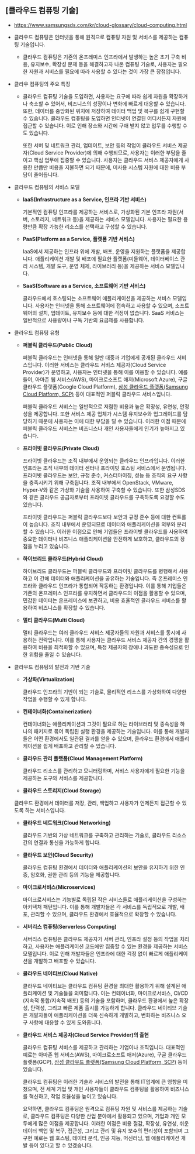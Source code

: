 ## [클라우드 컴퓨팅 기술]

- https://www.samsungsds.com/kr/cloud-glossary/cloud-computing.html

- 클라우드 컴퓨팅은 인터넷을 통해 원격으로 컴퓨팅 자원 및 서비스를 제공하는 컴퓨팅 기술입니다.

  - 클라우드 컴퓨팅은 기존의 온프레미스 인프라에서 발생하는 높은 초기 구축 비용, 유지보수, 확장성 문제 등을 해결하고자 나온 컴퓨팅 기술로, 사용자는 필요한 자원과 서비스를 필요에 따라 사용할 수 있다는 것이 가장 큰 장점입니다.

- 클라우 컴퓨팅의 주요 특징

  - 클라우드 컴퓨팅 기술을 도입하면, 사용자는 요구에 따라 쉽게 자원을 확장하거나 축소할 수 있어서, 비즈니스의 성장이나 변화에 빠르게 대응할 수 있습니다. 또한, 데이터를 중앙화된 위치에 저장하여 데이터 백업 및 복구를 쉽게 구현할 수 있습니다. 클라우드 컴퓨팅을 도입하면 인터넷이 연결된 어디서든지 자원에 접근할 수 있습니다. 이로 인해 장소와 시간에 구애 받지 않고 업무를 수행할 수도 있습니다.

    또한 서버 및 네트워크 관리, 업데이트, 보안 등의 작업이 클라우드 서비스 제공자(Cloud Service Provider)에 의해 수행되므로, 사용자는 이러한 부담을 줄이고 핵심 업무에 집중할 수 있습니다. 사용자는 클라우드 서비스 제공자에게 사용한 만큼만 비용을 지불하면 되기 때문에, 미사용 시스템 자원에 대한 비용 부담이 줄어듭니다.

- 클라우드 컴퓨팅의 서비스 모델

  - **IaaS(Infrastructure as a Service, 인프라 기반 서비스)**

    기본적인 컴퓨팅 인프라를 제공하는 서비스로, 가상화된 기본 인프라 자원(서버, 스토리지, 네트워크 등)을 제공하는 서비스 모델입니다. 사용자는 필요한 용량만큼 확장 가능한 리소스를 선택하고 구성할 수 있습니다.
    
  - **PaaS(Platform as a Service, 플랫폼 기반 서비스)**
  
    IaaS에서 제공하는 인프라 위에 개발, 배포, 운영을 지원하는 플랫폼을 제공합니다. 애플리케이션 개발 및 배포에 필요한 플랫폼(미들웨어, 데이터베이스 관리 시스템, 개발 도구, 운영 체제, 라이브러리 등)을 제공하는 서비스 모델입니다.
    
  - **SaaS(Software as a Service, 소프트웨어 기반 서비스)**
  
    클라우드에서 호스팅되는 소프트웨어 애플리케이션을 제공하는 서비스 모델입니다. 사용자는 인터넷을 통해 소프트웨어에 접속하고 사용할 수 있으며, 소프트웨어의 설치, 업데이트, 유지보수 등에 대한 걱정이 없습니다. SaaS 서비스는 일반적으로 사용량이나 구독 기반의 요금제를 사용합니다.
  
- 클라우드 컴퓨팅 유형

  - **퍼블릭 클라우드(Public Cloud)**

    퍼블릭 클라우드는 인터넷을 통해 일반 대중과 기업에게 공개된 클라우드 서비스입니다. 이러한 서비스는 클라우드 서비스 제공자(Cloud Service Provider)가 운영하고, 사용자는 인터넷을 통해 이를 이용할 수 있습니다. 예를 들어, 아마존 웹 서비스(AWS), 마이크로소프트 애저(Microsoft Azure), 구글 클라우드 플랫폼(Google Cloud Platform), [삼성 클라우드 플랫폼(Samsung Cloud Platform, SCP)](https://www.samsungsds.com/kr/enterprise-cloud/enterprise-cloud.html) 등이 대표적인 퍼블릭 클라우드 서비스입니다.

    퍼블릭 클라우드 서비스는 일반적으로 저렴한 비용과 높은 확장성, 유연성, 안정성을 제공합니다. 또한 서비스 제공 업체가 시스템 유지보수와 업그레이드를 담당하기 때문에 사용자는 이에 대한 부담을 덜 수 있습니다. 이러한 이점 때문에 퍼블릭 클라우드 서비스는 비즈니스나 개인 사용자들에게 인기가 높아지고 있습니다.

  - **프라이빗 클라우드(Private Cloud)**

    프라이빗 클라우드는 조직 내부에서 운영되는 클라우드 인프라입니다. 이러한 인프라는 조직 내부의 데이터 센터나 프라이빗 호스팅 서비스에서 운영됩니다. 프라이빗 클라우드는 보안, 규정 준수, 커스터마이징, 성능 등 조직의 요구 사항을 충족시키기 위해 구축됩니다. 조직 내부에서 OpenStack, VMware, Hyper-V와 같은 가상화 기술을 사용하여 구축할 수 있습니다. 또한 삼성SDS와 같은 클라우드 공급자로부터 프라이빗 클라우드를 구축하도록 요청할 수도 있습니다.

    프라이빗 클라우드는 퍼블릭 클라우드보다 보안과 규정 준수 등에 대한 컨트롤이 높습니다. 조직 내부에서 운영되므로 데이터와 애플리케이션을 외부와 분리할 수 있습니다. 이러한 이점으로 인해 기업들은 프라이빗 클라우드를 사용하여 중요한 데이터나 비즈니스 애플리케이션을 안전하게 보호하고, 클라우드의 장점을 누리고 있습니다.

  - **하이브리드 클라우드(Hybrid Cloud)**

    하이브리드 클라우드는 퍼블릭 클라우드와 프라이빗 클라우드를 병행해서 사용하고 이 간에 데이터와 애플리케이션을 공유하는 기술입니다. 즉 온프레미스 인프라와 클라우드 인프라가 통합되어 작동하는 환경입니다. 이를 통해 기업들은 기존의 온프레미스 인프라를 유지하면서 클라우드의 이점을 활용할 수 있으며, 민감한 데이터는 온프레미스에 보관하고, 비용 효율적인 클라우드 서비스를 활용하여 비즈니스를 확장할 수 있습니다.

  - **멀티 클라우드(Multi Cloud)**

    멀티 클라우드는 여러 클라우드 서비스 제공자들의 자원과 서비스를 동시에 사용하는 전략입니다. 이를 통해 사용자는 클라우드 서비스 제공자 간의 경쟁을 활용하여 비용을 최적화할 수 있으며, 특정 제공자의 장애나 과도한 종속성으로 인한 위험을 줄일 수 있습니다.
  
- 클라우드 컴퓨팅의 발전과 기반 기술

  - **가상화(Virtualization)**

    클라우드 인프라의 기반이 되는 기술로, 물리적인 리소스를 가상화하여 다양한 작업을 수행할 수 있게 합니다.

  - **컨테이너화(Containerization)**

    컨테이너화는 애플리케이션과 그것이 필요로 하는 라이브러리 및 종속성을 하나의 패키지로 묶어 독립된 실행 환경을 제공하는 기술입니다. 이를 통해 개발자들은 어떤 환경에서도 일관된 결과를 얻을 수 있으며, 클라우드 환경에서 애플리케이션을 쉽게 배포하고 관리할 수 있습니다.

  - **클라우드 관리 플랫폼(Cloud Management Platform)**

    클라우드 리소스를 관리하고 모니터링하며, 서비스 사용자에게 필요한 기능을 제공하는 도구와 서비스를 제공합니다.

  -  **클라우드 스토리지(Cloud Storage)**

    클라우드 환경에서 데이터를 저장, 관리, 백업하고 사용자가 언제든지 접근할 수 있도록 하는 서비스입니다.

  - **클라우드 네트워크(Cloud Networking)**

    클라우드 기반의 가상 네트워크를 구축하고 관리하는 기술로, 클라우드 리소스 간의 연결과 통신을 가능하게 합니다.

  - **클라우드 보안(Cloud Security)**

    클라우드 컴퓨팅 환경에서 데이터와 애플리케이션의 보안을 유지하기 위한 인증, 암호화, 권한 관리 등의 기능을 제공합니다.

  - **마이크로서비스(Microservices)**

    마이크로서비스는 기능별로 독립된 작은 서비스들로 애플리케이션을 구성하는 아키텍처 패턴입니다. 이를 통해 개발자들은 각 서비스를 독립적으로 개발, 배포, 관리할 수 있으며, 클라우드 환경에서 효율적으로 확장할 수 있습니다.

  - **서버리스 컴퓨팅(Serverless Computing)**

    서버리스 컴퓨팅은 클라우드 제공자가 서버 관리, 인프라 설정 등의 작업을 처리하고, 사용자는 애플리케이션 코드에만 집중할 수 있는 환경을 제공하는 서비스 모델입니다. 이로 인해 개발자들은 인프라에 대한 걱정 없이 빠르게 애플리케이션을 개발하고 배포할 수 있습니다.

  - **클라우드 네이티브(Cloud Native)**

    클라우드 네이티브는 클라우드 컴퓨팅 환경을 최대한 활용하기 위해 설계된 애플리케이션 및 기술들을 의미합니다. 이는 컨테이너화, 마이크로서비스, CI/CD (지속적 통합/지속적 배포) 등의 기술을 포함하며, 클라우드 환경에서 높은 확장성, 탄력성, 그리고 빠른 제품 출시를 가능하게 합니다. 클라우드 네이티브 기술은 개발자들이 애플리케이션을 더욱 신속하게 개발하고, 변화하는 비즈니스 요구 사항에 대응할 수 있게 도와줍니다.

  - **클라우드 서비스 제공자(Cloud Service Provider)의 출현**

    클라우드 컴퓨팅 서비스를 제공하고 관리하는 기업이나 조직입니다. 대표적인 예로는 아마존 웹 서비스(AWS), 마이크로소프트 애저(Azure), 구글 클라우드 플랫폼(GCP), [삼성 클라우드 플랫폼(Samsung Cloud Platform, SCP)](https://www.samsungsds.com/kr/enterprise-cloud/enterprise-cloud.html) 등이 있습니다.

    클라우드 컴퓨팅은 이러한 기술과 서비스의 발전을 통해 IT업계에 큰 영향을 미쳤으며, 전 세계 기업 및 개인 사용자들이 클라우드 컴퓨팅을 활용하여 비즈니스를 혁신하고, 작업 효율성을 높이고 있습니다.

    요약하면, 클라우드 컴퓨팅은 원격으로 컴퓨팅 자원 및 서비스를 제공하는 기술로, 클라우드 컴퓨팅은 다양한 산업 분야에서 활용되고 있으며, 기업과 개인 모두에게 많은 이점을 제공합니다. 이러한 이점은 비용 절감, 확장성, 유연성, 쉬운 데이터 백업 및 복구, 접근성, 그리고 관리 및 유지 보수의 편리성이 포함되며 그 구현 예로는 웹 호스팅, 데이터 분석, 인공 지능, 머신러닝, 웹 애플리케이션 개발 등이 있다고 할 수 있겠습니다.

